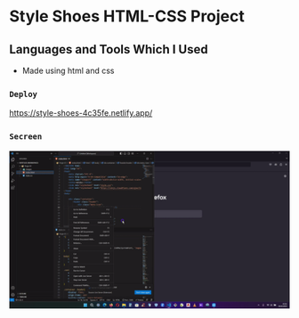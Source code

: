 # Style Shoes HTML-CSS Project

## Languages and Tools Which I Used

- Made using html and css

### `Deploy`

https://style-shoes-4c35fe.netlify.app/

### `Secreen`

![](screen.gif)
